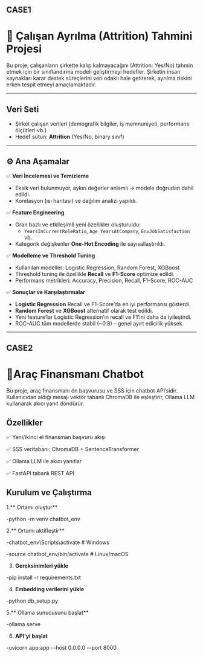 ## CASE1
# 🚀 Çalışan Ayrılma (Attrition) Tahmini Projesi

Bu proje, çalışanların şirkette kalıp kalmayacağını (Attrition: Yes/No) tahmin etmek için bir sınıflandırma modeli geliştirmeyi hedefler. Şirketin insan kaynakları karar destek süreçlerini veri odaklı hale getirerek, ayrılma riskini erken tespit etmeyi amaçlamaktadır.

---

##  Veri Seti

- Şirket çalışan verileri (demografik bilgiler, iş memnuniyeti, performans ölçütleri vb.)
- Hedef sütun: **Attrition** (Yes/No, binary sınıf)

---

## ⚙️ Ana Aşamalar

✅ **Veri İncelemesi ve Temizleme**  
- Eksik veri bulunmuyor, aykırı değerler anlamlı → modele doğrudan dahil edildi.  
- Korelasyon (ısı haritası) ve dağılım analizi yapıldı.

✅ **Feature Engineering**  
- Oran bazlı ve etkileşimli yeni özellikler oluşturuldu:  
  - `YearsInCurrentRoleRatio`, `Age_YearsAtCompany`, `EnvJobSatisfaction` vb.  
- Kategorik değişkenler **One-Hot Encoding** ile sayısallaştırıldı.

✅ **Modelleme ve Threshold Tuning**  
- Kullanılan modeller: Logistic Regression, Random Forest, XGBoost  
- Threshold tuning ile özellikle **Recall** ve **F1-Score** optimize edildi.  
- Performans metrikleri: Accuracy, Precision, Recall, F1-Score, ROC-AUC

✅ **Sonuçlar ve Karşılaştırmalar**  
- **Logistic Regression** Recall ve F1-Score’da en iyi performansı gösterdi.  
- **Random Forest** ve **XGBoost** alternatif olarak test edildi.  
- Yeni feature’lar Logistic Regression’ın recall ve F1’ini daha da iyileştirdi.  
- ROC-AUC tüm modellerde stabil (~0.8) – genel ayırt edicilik yüksek.

---


## CASE2 

# 🚀Araç Finansmanı Chatbot

Bu proje, araç finansmanı ön başvurusu ve SSS için chatbot API’sidir. Kullanıcıdan aldığı mesajı vektör tabanlı ChromaDB ile eşleştirir, Ollama LLM kullanarak akıcı yanıt döndürür.

## Özellikler
✅ Yeni/ikinci el finansman başvuru akışı  

✅ SSS veritabanı: ChromaDB + SentenceTransformer  

✅ Ollama LLM ile akıcı yanıtlar  

✅ FastAPI tabanlı REST API  

## Kurulum ve Çalıştırma

1.** Ortamı oluştur**

-python -m venv chatbot_env


2.** Ortamı aktifleştir**

-chatbot_env\Scripts\activate  # Windows

-source chatbot_env/bin/activate  # Linux/macOS


3. **Gereksinimleri yükle**

-pip install -r requirements.txt


4. **Embedding verilerini yükle**

-python db_setup.py


5.** Ollama sunucusunu başlat**

-ollama serve


6. **API’yi başlat**

-uvicorn app:app --host 0.0.0.0 --port 8000
